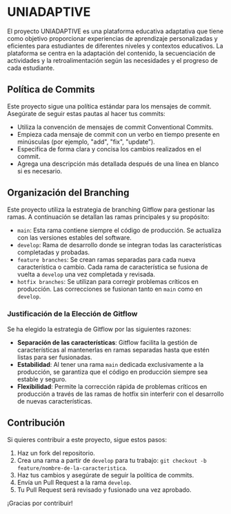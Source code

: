 # UNIADAPTIVE


El proyecto UNIADAPTIVE es una plataforma educativa adaptativa que tiene como objetivo proporcionar experiencias de aprendizaje personalizadas y eficientes para estudiantes de diferentes niveles y contextos educativos. La plataforma se centra en la adaptación del contenido, la secuenciación de actividades y la retroalimentación según las necesidades y el progreso de cada estudiante.

## Política de Commits

Este proyecto sigue una política estándar para los mensajes de commit. Asegúrate de seguir estas pautas al hacer tus commits:

- Utiliza la convención de mensajes de commit Conventional Commits.
- Empieza cada mensaje de commit con un verbo en tiempo presente en minúsculas (por ejemplo, "add", "fix", "update").
- Especifica de forma clara y concisa los cambios realizados en el commit.
- Agrega una descripción más detallada después de una línea en blanco si es necesario.

## Organización del Branching

Este proyecto utiliza la estrategia de branching Gitflow para gestionar las ramas. A continuación se detallan las ramas principales y su propósito:

- `main`: Esta rama contiene siempre el código de producción. Se actualiza con las versiones estables del software.
- `develop`: Rama de desarrollo donde se integran todas las características completadas y probadas.
- `feature branches`: Se crean ramas separadas para cada nueva característica o cambio. Cada rama de característica se fusiona de vuelta a `develop` una vez completada y revisada.
- `hotfix branches`: Se utilizan para corregir problemas críticos en producción. Las correcciones se fusionan tanto en `main` como en `develop`.

### Justificación de la Elección de Gitflow

Se ha elegido la estrategia de Gitflow por las siguientes razones:

- **Separación de las características**: Gitflow facilita la gestión de características al mantenerlas en ramas separadas hasta que estén listas para ser fusionadas.
- **Estabilidad**: Al tener una rama `main` dedicada exclusivamente a la producción, se garantiza que el código en producción siempre sea estable y seguro.
- **Flexibilidad**: Permite la corrección rápida de problemas críticos en producción a través de las ramas de hotfix sin interferir con el desarrollo de nuevas características.

## Contribución

Si quieres contribuir a este proyecto, sigue estos pasos:

1. Haz un fork del repositorio.
2. Crea una rama a partir de `develop` para tu trabajo: `git checkout -b feature/nombre-de-la-caracteristica`.
3. Haz tus cambios y asegúrate de seguir la política de commits.
4. Envía un Pull Request a la rama `develop`.
5. Tu Pull Request será revisado y fusionado una vez aprobado.

¡Gracias por contribuir!

